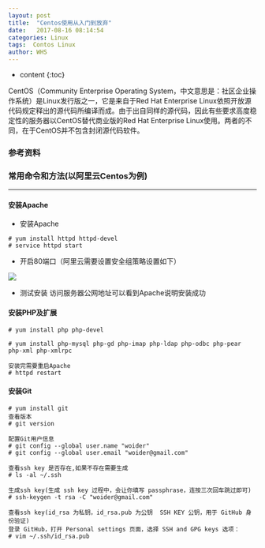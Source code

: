 ```yaml
---
layout: post
title:  "Centos使用从入门到放弃"
date:   2017-08-16 08:14:54
categories: Linux
tags:  Contos Linux
author: WHS
---
```


* content
{:toc}

CentOS（Community Enterprise Operating System，中文意思是：社区企业操作系统）是Linux发行版之一，它是来自于Red Hat Enterprise Linux依照开放源代码规定释出的源代码所编译而成。由于出自同样的源代码，因此有些要求高度稳定性的服务器以CentOS替代商业版的Red Hat Enterprise Linux使用。两者的不同，在于CentOS并不包含封闭源代码软件。




### 参考资料



### 常用命令和方法(以阿里云Centos为例)

***

#### 安装Apache
* 安装Apache
```
# yum install httpd httpd-devel 
# service httpd start 
```
* 开启80端口（阿里云需要设置安全组策略设置如下）

![](http://docs-aliyun.cn-hangzhou.oss.aliyun-inc.com/assets/pic/25475/cn_zh/1495786224289/Image%201.png)

* 测试安装
访问服务器公网地址可以看到Apache说明安装成功

#### 安装PHP及扩展
```
# yum install php php-devel

# yum install php-mysql php-gd php-imap php-ldap php-odbc php-pear php-xml php-xmlrpc

安装完需要重启Apache
# httpd restart
```

#### 安装Git

```
# yum install git
查看版本
# git version

配置Git用户信息
# git config --global user.name "woider"
# git config --global user.email "woider@gmail.com"

查看ssh key 是否存在,如果不存在需要生成
# ls -al ~/.ssh

生成ssh key(生成 ssh key 过程中，会让你填写 passphrase，连按三次回车跳过即可)
# ssh-keygen -t rsa -C "woider@gmail.com" 

查看ssh key(id_rsa 为私钥，id_rsa.pub 为公钥  SSH KEY 公钥，用于 GitHub 身份验证)
登录 GitHub，打开 Personal settings 页面，选择 SSH and GPG keys 选项：
# vim ~/.ssh/id_rsa.pub

```





